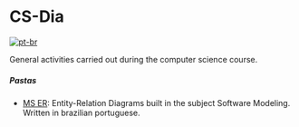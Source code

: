 # CS-Dia
[![pt-br](https://img.shields.io/badge/lang-pt--br-green.svg)](https://github.com/MattNogueira/CS-Dia/blob/main/README.md)

General activities carried out during the computer science course.
##### Pastas
- [MS ER](https://github.com/MattNogueira/CS-Dia/tree/main/MS-ER): Entity-Relation Diagrams built in the subject Software Modeling. Written in brazilian portuguese.
